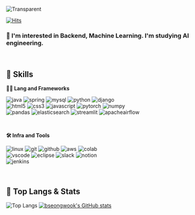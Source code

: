 <!-- Header -->

![Transparent](https://capsule-render.vercel.app/api?type=transparent&height=200&color=black&text=Seongwook&reversal=false&textBg=false&fontAlign=50&animation=fadeIn&fontSize=50&fontColor=000000)

[![Hits](https://hits.seeyoufarm.com/api/count/incr/badge.svg?url=https%3A%2F%2Fgithub.com%2Fbseongwook%2Fhit-counter&count_bg=%23000000&title_bg=%23757575&icon=bilibili.svg&icon_color=%23000000&title=hits&edge_flat=true)](https://hits.seeyoufarm.com)

### 🙇 I'm interested in Backend, Machine Learning. I'm studying AI engineering.

<!-- Body -->

<br>

## 🦾 Skills
**🧑‍💻 Lang and Frameworks**
<!-- Oracle의 요청으로 Java 로고가 Simple Icons에서 삭제되었기에 대신 OpenJDK의 로고를 사용 -->
![java](https://img.shields.io/badge/java-ffffff.svg?&style=for-the-badge&logo=openjdk&logoColor=black)
![spring](https://img.shields.io/badge/spring-ffffff.svg?&style=for-the-badge&logo=spring&logoColor=black)
![mysql](https://img.shields.io/badge/mysql-ffffff.svg?&style=for-the-badge&logo=mysql&logoColor=black)
![python](https://img.shields.io/badge/python-ffffff.svg?&style=for-the-badge&logo=python&logoColor=black)
![django](https://img.shields.io/badge/flask-ffffff.svg?&style=for-the-badge&logo=django&logoColor=black)<br>
![html5](https://img.shields.io/badge/html5-ffffff.svg?&style=for-the-badge&logo=html5&logoColor=black)
![css3](https://img.shields.io/badge/css3-ffffff.svg?&style=for-the-badge&logo=css3&logoColor=black)
![javascript](https://img.shields.io/badge/javascript-ffffff.svg?&style=for-the-badge&logo=javascript&logoColor=black)
![pytorch](https://img.shields.io/badge/pytorch-ffffff.svg?&style=for-the-badge&logo=pytorch&logoColor=black)
![numpy](https://img.shields.io/badge/numpy-ffffff.svg?&style=for-the-badge&logo=numpy&logoColor=black)<br>
![pandas](https://img.shields.io/badge/pandas-ffffff.svg?&style=for-the-badge&logo=pandas&logoColor=black)
![elasticsearch](https://img.shields.io/badge/elasticsearch-ffffff.svg?&style=for-the-badge&logo=elasticsearch&logoColor=black)
![streamlit](https://img.shields.io/badge/streamlit-ffffff.svg?&style=for-the-badge&logo=streamlit&logoColor=black)
![apacheairflow](https://img.shields.io/badge/apacheairflow-ffffff.svg?&style=for-the-badge&logo=apacheairflow&logoColor=black)



<br>

**🛠️ Infra and Tools**

![linux](https://img.shields.io/badge/linux-ffffff.svg?&style=for-the-badge&logo=linux&logoColor=black)
![git](https://img.shields.io/badge/git-ffffff.svg?&style=for-the-badge&logo=git&logoColor=black)
![github](https://img.shields.io/badge/github-ffffff.svg?&style=for-the-badge&logo=github&logoColor=black)
![aws](https://img.shields.io/badge/aws-ffffff.svg?&style=for-the-badge&logo=amazonaws&logoColor=black)
![colab](https://img.shields.io/badge/colab-ffffff.svg?&style=for-the-badge&logo=googlecolab&logoColor=black)<br>
![vscode](https://img.shields.io/badge/vscode-ffffff.svg?&style=for-the-badge&logo=visualstudiocode&logoColor=black)
![eclipse](https://img.shields.io/badge/eclipse-ffffff.svg?&style=for-the-badge&logo=eclipseide&logoColor=black)
![slack](https://img.shields.io/badge/slack-ffffff.svg?&style=for-the-badge&logo=slack&logoColor=black)
![notion](https://img.shields.io/badge/notion-ffffff.svg?&style=for-the-badge&logo=notion&logoColor=black)<br>
![jenkins](https://img.shields.io/badge/jenkins-ffffff.svg?&style=for-the-badge&logo=jenkins&logoColor=black)

<br>

## 🚌 Top Langs & Stats
![Top Langs](https://github-readme-stats.vercel.app/api/top-langs/?username=bseongwook&layout=compact&width=300&height=200&bg_color=ffffff&title_color=000000&icon_color=000000&text_color=000000)
[![bseongwook's GitHub stats](https://github-readme-stats.vercel.app/api?username=bseongwook&width=300&height=200&bg_color=ffffff&title_color=000000&icon_color=000000&text_color=000000)](https://github.com/bseongwook/github-readme-stats)





